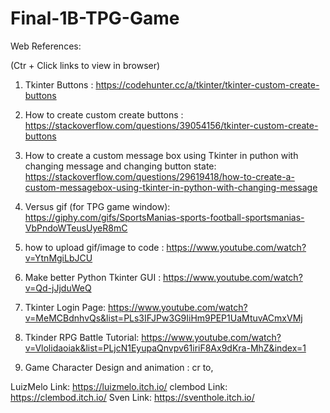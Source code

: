 # Final-1B-TPG-Game
Web References:

(Ctr + Click links to view in browser)

1. Tkinter Buttons : https://codehunter.cc/a/tkinter/tkinter-custom-create-buttons 

2. How to create custom create buttons : https://stackoverflow.com/questions/39054156/tkinter-custom-create-buttons

3. How to create a custom message box using Tkinter in puthon with changing message and changing button state: https://stackoverflow.com/questions/29619418/how-to-create-a-custom-messagebox-using-tkinter-in-python-with-changing-message

4. Versus gif (for TPG game window): https://giphy.com/gifs/SportsManias-sports-football-sportsmanias-VbPndoWTeusUyeR8mC

5. how to upload gif/image to code : https://www.youtube.com/watch?v=YtnMgiLbJCU

6. Make better Python Tkinter GUI : https://www.youtube.com/watch?v=Qd-jJjduWeQ

7. Tkinter Login Page: https://www.youtube.com/watch?v=MeMCBdnhvQs&list=PLs3IFJPw3G9IiHm9PEP1UaMtuvACmxVMj

8. Tkinder RPG Battle Tutorial: https://www.youtube.com/watch?v=Vlolidaoiak&list=PLjcN1EyupaQnvpv61iriF8Ax9dKra-MhZ&index=1

9. Game Character Design and animation : cr to, 

LuizMelo Link: https://luizmelo.itch.io/
clembod Link: https://clembod.itch.io/
Sven Link: https://sventhole.itch.io/



